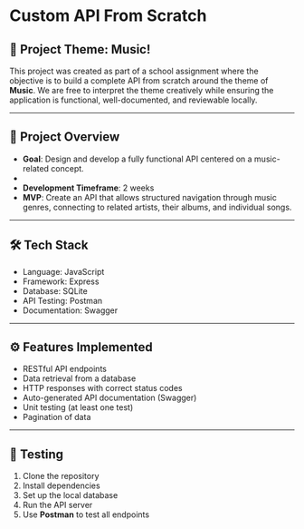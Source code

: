 # Custom API From Scratch

## 🎵 Project Theme: Music!

This project was created as part of a school assignment where the objective is to build a complete API from scratch around the theme of **Music**. We are free to interpret the theme creatively while ensuring the application is functional, well-documented, and reviewable locally.

---

## 📌 Project Overview

- **Goal**: Design and develop a fully functional API centered on a music-related concept.
- 
- **Development Timeframe**: 2 weeks
- **MVP**: Create an API that allows structured navigation through music genres, connecting to related artists, their albums, and individual songs.

---

## 🛠️ Tech Stack

- Language: JavaScript
- Framework: Express
- Database: SQLite
- API Testing: Postman
- Documentation: Swagger

---

## ⚙️ Features Implemented

- RESTful API endpoints
- Data retrieval from a database
- HTTP responses with correct status codes
- Auto-generated API documentation (Swagger)
- Unit testing (at least one test)
- Pagination of data

---

## 🧪 Testing

1. Clone the repository
2. Install dependencies
3. Set up the local database
4. Run the API server
5. Use **Postman** to test all endpoints

